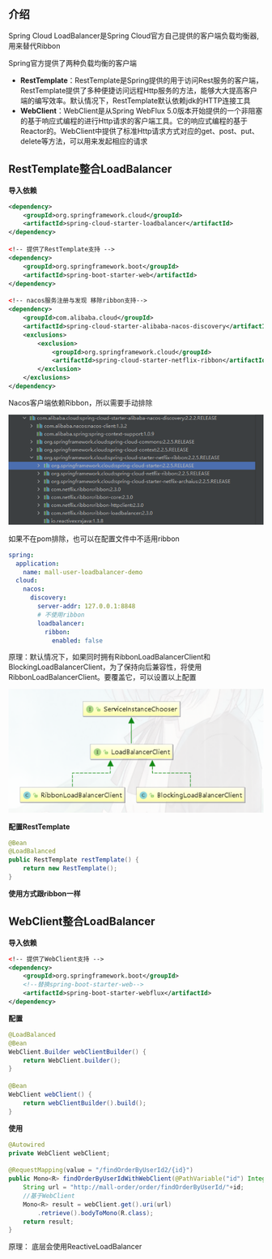 ## 介绍

Spring Cloud LoadBalancer是Spring Cloud官方自己提供的客户端负载均衡器, 用来替代Ribbon

Spring官方提供了两种负载均衡的客户端

- **RestTemplate**：RestTemplate是Spring提供的用于访问Rest服务的客户端，RestTemplate提供了多种便捷访问远程Http服务的方法，能够大大提高客户端的编写效率。默认情况下，RestTemplate默认依赖jdk的HTTP连接工具
- **WebClient**：WebClient是从Spring WebFlux 5.0版本开始提供的一个非阻塞的基于响应式编程的进行Http请求的客户端工具。它的响应式编程的基于Reactor的。WebClient中提供了标准Http请求方式对应的get、post、put、delete等方法，可以用来发起相应的请求

## RestTemplate整合LoadBalancer

**导入依赖**

```xml
<dependency> 
    <groupId>org.springframework.cloud</groupId> 
    <artifactId>spring‐cloud‐starter‐loadbalancer</artifactId> 
</dependency>

<!‐‐ 提供了RestTemplate支持 ‐‐> 
<dependency> 
    <groupId>org.springframework.boot</groupId> 
    <artifactId>spring‐boot‐starter‐web</artifactId> 
</dependency>

<!‐‐ nacos服务注册与发现 移除ribbon支持‐‐>
<dependency>
    <groupId>com.alibaba.cloud</groupId>
    <artifactId>spring-cloud-starter-alibaba-nacos-discovery</artifactId>
    <exclusions>
    	<exclusion>
        	<groupId>org.springframework.cloud</groupId>
            <artifactId>spring‐cloud‐starter‐netflix‐ribbon</artifactId>
        </exclusion>
    </exclusions>
</dependency>
```

Nacos客户端依赖Ribbon，所以需要手动排除

![image-20220420155315042](assets/image-20220420155315042.png)

如果不在pom排除，也可以在配置文件中不适用ribbon

```yaml
spring: 
  application: 
    name: mall‐user‐loadbalancer‐demo 
  cloud: 
    nacos: 
      discovery: 
        server‐addr: 127.0.0.1:8848 
        # 不使用ribbon 
        loadbalancer: 
          ribbon: 
            enabled: false
```

原理：默认情况下，如果同时拥有RibbonLoadBalancerClient和BlockingLoadBalancerClient，为了保持向后兼容性，将使用RibbonLoadBalancerClient。要覆盖它，可以设置以上配置

![image-20220420155938995](assets/image-20220420155938995.png)

**配置RestTemplate** 

```java
@Bean
@LoadBalanced
public RestTemplate restTemplate() {
    return new RestTemplate();
}
```

**使用方式跟ribbon一样**

## WebClient整合LoadBalancer

**导入依赖**

```xml
<!‐‐ 提供了WebClient支持 ‐‐> 
<dependency> 
    <groupId>org.springframework.boot</groupId> 
    <!--替换spring‐boot‐starter‐web-->
    <artifactId>spring‐boot‐starter‐webflux</artifactId> 
</dependency>
```

**配置**

```java
@LoadBalanced
@Bean 
WebClient.Builder webClientBuilder() { 
    return WebClient.builder();
}

@Bean 
WebClient webClient() { 
    return webClientBuilder().build(); 
}
```

**使用**

```java
@Autowired 
private WebClient webClient; 

@RequestMapping(value = "/findOrderByUserId2/{id}") 
public Mono<R> findOrderByUserIdWithWebClient(@PathVariable("id") Integer id) {
    String url = "http://mall‐order/order/findOrderByUserId/"+id;
    //基于WebClient
    Mono<R> result = webClient.get().uri(url)
        .retrieve().bodyToMono(R.class);
    return result;
}
```

原理： 底层会使用ReactiveLoadBalancer